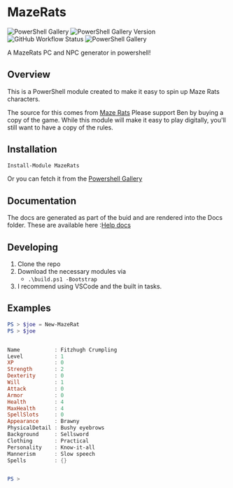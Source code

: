 # MazeRats

![PowerShell Gallery](https://img.shields.io/powershellgallery/dt/MazeRats)
![PowerShell Gallery Version](https://img.shields.io/powershellgallery/v/MazeRats)
![GitHub Workflow Status](https://img.shields.io/github/workflow/status/HeyItsGilbert/MazeRats/CI)
![PowerShell Gallery](https://img.shields.io/powershellgallery/p/MazeRats)

A MazeRats PC and NPC generator in powershell!

## Overview

This is a PowerShell module created to make it easy to spin up Maze Rats
characters.

The source for this comes from [Maze Rats](https://questingbeast.itch.io/maze-rats)
Please support Ben by buying a copy of the game. While this module will make it
easy to play digitally, you'll still want to have a copy of the rules.

## Installation

```powershell
Install-Module MazeRats
```

Or you can fetch it from the [Powershell Gallery](https://www.powershellgallery.com/packages/MazeRats)

## Documentation

The docs are generated as part of the buid and are rendered into the Docs folder.
These are available here :[Help docs](https://heyitsgilbert.github.io/MazeRats/)

## Developing

1. Clone the repo
1. Download the necessary modules via
   * `.\build.ps1 -Bootstrap`
1. I recommend using VSCode and the built in tasks.

## Examples

```powershell
PS > $joe = New-MazeRat
PS > $joe


Name           : Fitzhugh Crumpling
Level          : 1
XP             : 0
Strength       : 2
Dexterity      : 0
Will           : 1
Attack         : 0
Armor          : 0
Health         : 4
MaxHealth      : 4
SpellSlots     : 0
Appearance     : Brawny
PhysicalDetail : Bushy eyebrows
Background     : Sellsword
Clothing       : Practical
Personality    : Know-it-all
Mannerism      : Slow speech
Spells         : {}


PS >
```
